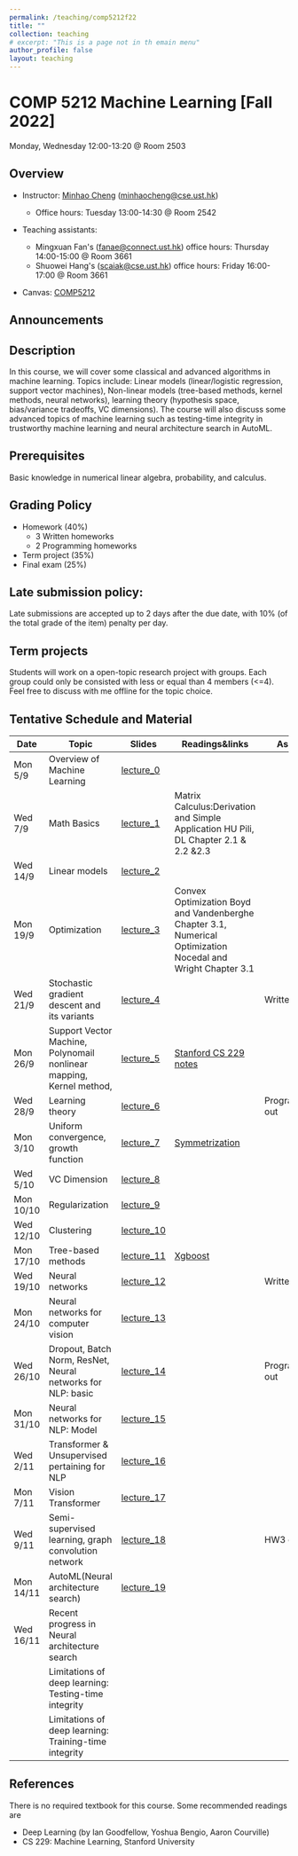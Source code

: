 ```yaml
---
permalink: /teaching/comp5212f22
title: ""
collection: teaching
# excerpt: "This is a page not in th emain menu"
author_profile: false
layout: teaching
---
```


# COMP 5212 Machine Learning [Fall 2022]
Monday, Wednesday 12:00-13:20 @ Room 2503
## Overview
- Instructor: [Minhao Cheng](https://cse.hkust.edu.hk/~minhaocheng) (minhaocheng@cse.ust.hk)
    - Office hours: Tuesday 13:00-14:30 @ Room 2542

- Teaching assistants: 
    - Mingxuan Fan's (fanae@connect.ust.hk) office hours: Thursday 14:00-15:00 @ Room 3661
    - Shuowei Hang's (scaiak@cse.ust.hk) office hours: Friday 16:00-17:00 @ Room 3661
- Canvas: [COMP5212](https://canvas.ust.hk/courses/45487)

## Announcements

## Description
In this course, we will cover some classical and advanced algorithms in machine learning. Topics include: Linear models (linear/logistic regression, support vector machines), Non-linear models (tree-based methods, kernel methods, neural networks), learning theory (hypothesis space, bias/variance tradeoffs, VC dimensions). The course will also discuss some advanced topics of machine learning such as testing-time integrity in trustworthy machine learning and neural architecture search in AutoML.
## Prerequisites
Basic knowledge in numerical linear algebra, probability, and calculus. 
## Grading Policy
- Homework (40%)
    - 3 Written homeworks
    - 2 Programming homeworks 
- Term project (35%)
- Final exam (25%)

## Late submission policy:
Late submissions are accepted up to 2 days after the due date, with 10% (of the total grade of the item) penalty per day.

## Term projects
Students will work on a open-topic research project with groups. Each group could only be consisted with less or equal than 4 members (<=4). Feel free to discuss with me offline for the topic choice.

## Tentative Schedule and Material


|  Date   | Topic                        | Slides | Readings&links | Assignments |
|  ----   | ----                         | ----   | ----           | ----        |
| Mon 5/9 | Overview of Machine Learning | [lecture_0](https://cse.hkust.edu.hk/~minhaocheng/files/COMP5212/Lecture_0.pdf)       |                |             |
| Wed 7/9     | Math Basics                  | [lecture_1](https://cse.hkust.edu.hk/~minhaocheng/files/COMP5212/Lecture_1.pdf)       | Matrix Calculus:Derivation and Simple Application HU Pili,   DL Chapter 2.1 & 2.2 &2.3                |             |
| Wed 14/9| Linear models |  [lecture_2](https://cse.hkust.edu.hk/~minhaocheng/files/COMP5212/Lecture_2.pdf)     |                |             |
| Mon 19/9 | Optimization |     [lecture_3](https://cse.hkust.edu.hk/~minhaocheng/files/COMP5212/Lecture_3.pdf)              |  Convex Optimization Boyd and Vandenberghe Chapter 3.1, Numerical Optimization Nocedal and Wright Chapter 3.1        |     |
| Wed 21/9 | Stochastic gradient descent and its variants  | [lecture_4](https://cse.hkust.edu.hk/~minhaocheng/files/COMP5212/Lecture_4.pdf)                 |        |  Written_HW1 out   |
| Mon 26/9 | Support Vector Machine, Polynomail nonlinear mapping, Kernel method,  |    [lecture_5](https://cse.hkust.edu.hk/~minhaocheng/files/COMP5212/Lecture_5.pdf) |   [Stanford CS 229 notes](https://see.stanford.edu/materials/aimlcs229/cs229-notes3.pdf)             |             |
| Wed 28/9 | Learning theory  |  [lecture_6](https://cse.hkust.edu.hk/~minhaocheng/files/COMP5212/Lecture_6.pdf)   |                |    Programming_HW1 out        |  
| Mon 3/10 | Uniform convergence, growth function |  [lecture_7](https://cse.hkust.edu.hk/~minhaocheng/files/COMP5212/Lecture_7.pdf)      |     [Symmetrization](https://mlweb.loria.fr/book/en/symmetrization.html)       |             |    
| Wed 5/10 | VC Dimension|  [lecture_8](https://cse.hkust.edu.hk/~minhaocheng/files/COMP5212/Lecture_8.pdf)        |                |             |
| Mon 10/10 | Regularization|  [lecture_9](https://cse.hkust.edu.hk/~minhaocheng/files/COMP5212/Lecture_9.pdf)      |                |             |
| Wed 12/10 | Clustering | [lecture_10](https://cse.hkust.edu.hk/~minhaocheng/files/COMP5212/Lecture_10.pdf)       |                |             |
| Mon 17/10 | Tree-based methods |  [lecture_11](https://cse.hkust.edu.hk/~minhaocheng/files/COMP5212/Lecture_11.pdf)      | [Xgboost](https://xgboost.readthedocs.io/en/stable/tutorials/model.html)               |             |
| Wed 19/10 | Neural networks | [lecture_12](https://cse.hkust.edu.hk/~minhaocheng/files/COMP5212/Lecture_12.pdf)        |                |   Written_HW2 out           |
| Mon 24/10 | Neural networks for computer vision | [lecture_13](https://cse.hkust.edu.hk/~minhaocheng/files/COMP5212/Lecture_13.pdf)       |                |             |
| Wed 26/10 | Dropout, Batch Norm, ResNet, Neural networks for NLP: basic|  [lecture_14](https://cse.hkust.edu.hk/~minhaocheng/files/COMP5212/Lecture_14.pdf)      |               | Programming_HW2 out            |
| Mon 31/10 | Neural networks for NLP: Model|  [lecture_15](https://cse.hkust.edu.hk/~minhaocheng/files/COMP5212/Lecture_15.pdf)      | 
| Wed 2/11 | Transformer & Unsupervised pertaining for NLP|  [lecture_16](https://cse.hkust.edu.hk/~minhaocheng/files/COMP5212/Lecture_16.pdf)      |               |          |
| Mon 7/11| Vision Transformer |  [lecture_17](https://cse.hkust.edu.hk/~minhaocheng/files/COMP5212/Lecture_17.pdf)       |  
| Wed 9/11| Semi-supervised learning, graph convolution network |  [lecture_18](https://cse.hkust.edu.hk/~minhaocheng/files/COMP5212/Lecture_18.pdf)       |                | HW3 out             |
| Mon 14/11 | AutoML(Neural architecture search) |  [lecture_19](https://cse.hkust.edu.hk/~minhaocheng/files/COMP5212/Lecture_19.pdf)      |                |             |
| Wed 16/11 | Recent progress in Neural architecture search |        |                |             |
|  |Limitations of deep learning: Testing-time integrity  |        |                |             |
| | Limitations of deep learning: Training-time integrity  |        |                |             |

## References
There is no required textbook for this course. Some recommended readings are
- Deep Learning (by Ian Goodfellow, Yoshua Bengio, Aaron Courville)
- CS 229: Machine Learning, Stanford University


